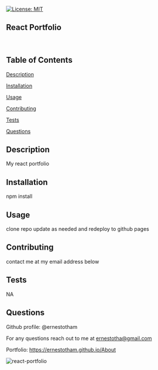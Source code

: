 

[![License: MIT](https://img.shields.io/badge/License-MIT-yellow.svg)](https://opensource.org/licenses/MIT)

## **React Portfolio**

<br>




## Table of Contents


[Description](#Description)

[Installation](#Installation)

[Usage](#Usage)

[Contributing](#Contributing)

[Tests](#Tests)

[Questions](#Questions)


## <a id="Description"> Description </a> 

My react portfolio


## <a id="Installation"> Installation </a> 

npm install


## <a id="Usage"> Usage </a> 

clone repo update as needed and redeploy to github pages


## <a id="Contributing"> Contributing </a> 

contact me at my email address below


## <a id=Tests> Tests </a> 

NA 





## <a id=Questions> Questions </a> 

Github profile: @ernestotham 




For any questions reach out to me at ernestotha@gmail.com


Portfolio: https://ernestotham.github.io/About



![react-portfolio](https://user-images.githubusercontent.com/23125242/161365671-4f053797-8d5e-4a8a-8067-0d920f4af187.jpg)

